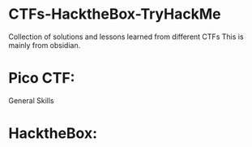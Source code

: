 # CTFs-HacktheBox-TryHackMe
   Collection of solutions and lessons learned from different CTFs
   This is mainly from obsidian.
# Pico CTF: 
   General Skills
# HacktheBox:
